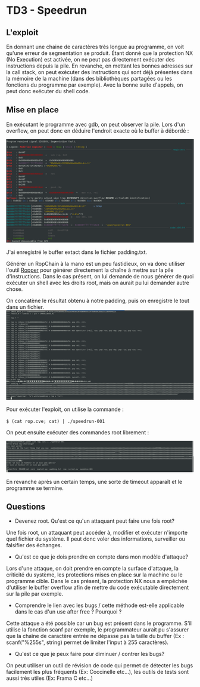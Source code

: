 # TD3 - Speedrun

## L'exploit

En donnant une chaine de caractères très longue au programme, on voit qu'une erreur de segmentation se produit.
Étant donné que la protection NX (No Execution) est activée, on ne peut pas directement exécuter des instructions depuis la pile. En revanche, en mettant les bonnes adresses sur la call stack, on peut exécuter des instructions qui sont déjà présentes dans la mémoire de la machine (dans des bibliothèques partagées ou les fonctions du programme par exemple). Avec la bonne suite d'appels, on peut donc exécuter du shell code.

## Mise en place

En exécutant le programme avec gdb, on peut observer la pile. Lors d'un overflow, on peut donc en déduire l'endroit exacte où le buffer à débordé :

![](images/stack_overflow.png)

J'ai enregistré le buffer extact dans le fichier padding.txt.

Générer un RopChain à la mano est un peu fastidieux, on va donc utiliser l'outil [Ropper](https://github.com/sashs/Ropper) pour générer directement la chaîne à mettre sur la pile d'instructions. Dans le cas présent, on lui demande de nous générer de quoi exécuter un shell avec les droits root, mais on aurait pu lui demander autre chose.

On concatène le résultat obtenu à notre padding, puis on enregistre le tout dans un fichier.
![](images/ropchain.png)

Pour exécuter l'exploit, on utilise la commande :

`$ (cat rop.cve; cat) | ./speedrun-001`

On peut ensuite exécuter des commandes root librement :

![](images/exploit.png)

En revanche après un certain temps, une sorte de timeout apparaît et le programme se termine.

## Questions 

* Devenez root. Qu'est ce qu'un attaquant peut faire une fois root?

Une fois root, un attaquant peut accéder à, modifier et exécuter n'importe quel fichier du système. Il peut donc voler des informations, surveiller ou falsifier des échanges. 

* Qu'est ce que je dois prendre en compte dans mon modèle d'attaque?

Lors d'une attaque, on doit prendre en compte la surface d'attaque, la criticité du système, les protections mises en place sur la machine ou le programme cible. Dans le cas présent, la protection NX nous a empêchée d'utiliser le buffer overflow afin de mettre du code exécutable directement sur la pile par exemple.

* Comprendre le lien avec les bugs / cette méthode est-elle applicable dans le cas d'un use after free ? Pourquoi ?

Cette attaque a été possible car un bug est présent dans le programme. S'il utilise la fonction scanf par exemple, le programmateur aurait pu s'assurer que la chaîne de caractère entrée ne dépasse pas la taille du buffer (Ex : scanf("%255s", string) permet de limiter l'input à 255 caractères).

* Qu'est ce que je peux faire pour diminuer / contrer les bugs?

On peut utiliser un outil de révision de code qui permet de détecter les bugs facilement les plus fréquents (Ex: Coccinelle etc...), les outils de tests sont aussi très utiles (Ex: Frama C etc...)